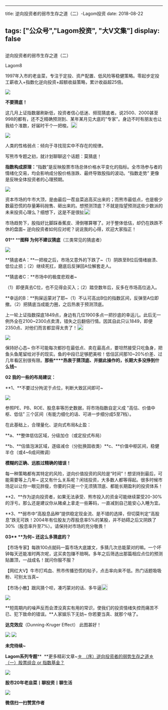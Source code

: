 
---
title:   逆向投资者的弱市生存之道（二）-Lagom投资
date: 2018-08-22

tags: ["公众号","Lagom投资", "大V文集"]
display: false
---


## 



逆向投资者的弱市生存之道（二）




Lagom8




1997年入市的老韭菜，专注于定投、资产配置、低风险等稳健策略。零起步定投工薪收入+指数化逆向投资+超额收益策略，累计收益超25倍。




<img class="" data-copyright="0" data-ratio="0.05776173285198556" data-s="300,640" src="https://mmbiz.qpic.cn/mmbiz_png/ZB4WjgjLjJW3KtDibicU3BB1HNQ9lDS2M5oGRnchkNPRzYsc0Ua6CIu7rZH3vAficcBEPYHU9ZTPqkic1sicT8CaxQQ/640?wx_fmt=png" data-type="png" data-w="554" style=""/>

**不要猜底！**



这几月上证指数屡刷新低，投资者信心低迷、频现猜底者。说2500、2000甚至998的都有，还不乏精确预测到、某年某月见大底的"专家"。身边不时有朋友也让我给个准数，好届时干个一把梭。<img src="https://res.wx.qq.com/mpres/htmledition/images/icon/common/emotion_panel/smiley/smiley_27.png" data-ratio="1" data-w="20" style="color: rgb(136, 136, 136);font-size: 15px;display: inline-block;width: 20px;vertical-align: text-bottom;"/>

<img class="" data-copyright="0" data-ratio="0.23809523809523808" data-s="300,640" src="https://mmbiz.qpic.cn/mmbiz_png/ZB4WjgjLjJURlcBR0SXYsCXsyENib587PPq2kTcOUhS2SATUdUv6ASHepx9eRYcY3ia2WXtzZnHhP7K1kDlMKeXg/640?wx_fmt=png" data-type="png" data-w="630" style=""/>

人类的性格弱点：倾向于寻找现实中不存在的规律。&nbsp;

写熊市专题之初，就计划聊聊这个话题：莫猜底！



**指数构成原理：**“指数”是反映股票市场总体价格水平变化的指标。全市场参与者的情绪化交易，均会影响成分股价格涨跌、最终导致股指的波动。“指数走势” 更像是反映全体投资者的心理预期。

<img class="" data-copyright="0" data-ratio="1" data-s="300,640" src="https://mmbiz.qpic.cn/mmbiz_jpg/ZB4WjgjLjJURlcBR0SXYsCXsyENib587P0XC2HQAHIfwanPPxSJsuAKibHkuzic85xIKp1N7bPI9o4jOq65gHLOIw/640?wx_fmt=jpeg" data-type="jpeg" data-w="374" style=""/>



资本市场的牛市大顶，是由最后一茬韭菜追高买出来的；而熊市最低点，也是极少数最恐慌的存量筹码抛售、砸出来的。想预测顶底？不就是指望预测这些少数派的未来投资心理么？细想下，这是不是很扯<img src="https://res.wx.qq.com/mpres/htmledition/images/icon/common/emotion_panel/smiley/smiley_20.png" data-ratio="1" data-w="20" style="display:inline-block;width:20px;vertical-align:text-bottom;"/>





市场趋势下，股指好比脚踩香蕉皮、滑倒哪算哪了。对于整体低估，却仍在跌跌不休的盘面~ 逆向投资者如何应对呢？说说我的心得，欢迎大家指正！



**01****&nbsp;****图释 为何不建议猜底**（三类常见的猜底者）

<img class="" data-copyright="0" data-ratio="0.6317460317460317" data-s="300,640" src="https://mmbiz.qpic.cn/mmbiz_png/ZB4WjgjLjJURlcBR0SXYsCXsyENib587P9EbGZoVVmL9vlCrU0tzr7Ug4APTDVFDuCOLc6jRnIy1sicwkjKnibyCA/640?wx_fmt=png" data-type="png" data-w="630" style=""/>

**猜底者A：**一把梭之后，市场又意外的下跌了~（1）阴跌至B位后情绪崩溃、低位止损；（2）继续死扛，磨底后反弹回A位解套走人。

**猜底者C：**市场中的极度悲观者~&nbsp;

（1）即便真去C位，也不见得会买入；（2）踏空数年后，反多在市场高位追入。

**幸运的B：**狗屎运蒙对了耶~（1）不认可高出B位的指数区间，反弹至A位即撤。（2）把猜底当成能力圈，之后热衷于预测顶底。



上一轮上证指数探底1849点，身边有几位1900多点一把抄底的幸运儿。此后无一例外全在2100~2300点卖清，错失之后翻倍行情。因其自此只认1849，即便2350点、对他们而言都显得太贵了！<img src="https://res.wx.qq.com/mpres/htmledition/images/icon/common/emotion_panel/smiley/smiley_13.png" data-ratio="1" data-w="20" style="color: rgb(136, 136, 136);font-size: 15px;white-space: normal;display: inline-block;width: 20px;vertical-align: text-bottom;"/>

<img class="" data-copyright="0" data-ratio="1.2777777777777777" src="https://mmbiz.qpic.cn/mmbiz_gif/ZB4WjgjLjJURlcBR0SXYsCXsyENib587PttIuN6ibj6w62xKIBIdfhiax9kWIM5LpVMGopI59tNwN5HVNqt15XzOw/640?wx_fmt=gif" data-type="gif" data-w="180" style=""/>

保持好心态~&nbsp;你不可能每次都抄在最低点、卖在最高点，要坦然接受只吃鱼身，把鱼头鱼尾留给对手的现实。鱼的中段已足够肥美啦！低估区间那10~20%价差、过几年看区别很有限。**那些****热衷于猜顶底、并据此操作的，长期大多没挣到什么钱~**



**<strong>02&nbsp;**</strong>**我的一些的布局建议：**

**1、**不要过分拘泥于点位，判断大致区间即可~

<img class="" data-copyright="0" data-ratio="0.6349206349206349" data-s="300,640" src="https://mmbiz.qpic.cn/mmbiz_png/ZB4WjgjLjJUzxPLpxehgOGlriaIntRpwUC5l993DregFM6WdVO3Aop0wx4AoVa352dQ0Z7LeQEUosaeRDKh3GUg/640?wx_fmt=png" data-type="png" data-w="630" style=""/>

参照PE、PB、ROE、股息率等历史数据，将市场指数自定义成 "高估、价值中枢、低估” 三个区间（有能力细化的话、可进一步细分成5至7档）。



在此基础上，合理量化、逆向式布局&amp;止盈：

**a、**整体低估区域，分级加仓（或定投式布局）

**b、**估值泡沫区域，逐级减仓（分批换固收类）**c、**价值中枢区间，稳健半仓（或4~6成间微调）

**模糊的正确、远胜过精确的错误！**



每一种策略都有其特定的风险，逆向价值投资的风险是“时间"！想坚持到最后，可能需要等上几年~ 这又有什么关系呢？闲钱投资，大多数人都等得起。很多时候市场足以让你一眼见胖瘦，你要的只是一个无须猜顶底、都能长期盈利的投资体系！



**2、**作为逆向投资者，如果无法承受、熊市投入的资金可能继续蒙受20-30%的浮亏。那么还是建议你从赌桌上拿走一些筹码，一直减到自己能安心入睡为宜。



**3、**弱市中“高股息品种”提供稳定现金流、是不错的选择，但切莫判定“高股息”跌无可跌！2004年有位股友力荐股息率5%的某股，并不妨碍之后又阴跌了30%（股息率升至7%）。请保持对市场的充分敬畏！





**<strong>03****&nbsp;**为何~ 还这么多猜底的？</strong>

【市场专家】每跌100点就码一篇市场大底雄文，多猜几次总能蒙对的嘛。一个坏钟每天还能准时两次呢，这买卖包赚不赔啊。多年之后筛选出那篇相应点位的预测贴置顶，一战成名！就问你服不服？

【网红大V】牛市打鸡血、熊市传播恐慌的帖子，点击率向来不低。热门话题吸吸粉、可别太当真~

【市场小散】跟风猜个呗，凑巧蒙对的话、多牛逼<img src="https://res.wx.qq.com/mpres/htmledition/images/icon/common/emotion_panel/smiley/smiley_4.png" data-ratio="1" data-w="20" style="display:inline-block;width:20px;vertical-align:text-bottom;"/>

<img class="" data-copyright="0" data-ratio="0.8176470588235294" data-s="300,640" src="https://mmbiz.qpic.cn/mmbiz_jpg/ZB4WjgjLjJUzxPLpxehgOGlriaIntRpwU22CXLf6FPathJUrjxy2ZCgsCRAkgJyyazfLwSJkZrFpsSAd46RBIcQ/640?wx_fmt=jpeg" data-type="jpeg" data-w="340" style=""/>

**短周期内的噪声反而会湮没真实有用的常识，使我们的投资情绪失控而痛苦不已、犯下致命的错误。**人家娱乐下无妨~ 你若要当真、就那个啥了。





**达克效应**（Dunning-Kruger Effect）&nbsp;此图甚好！

<img class="" data-copyright="0" data-ratio="0.49770642201834864" data-s="300,640" src="https://mmbiz.qpic.cn/mmbiz_png/ZB4WjgjLjJUzxPLpxehgOGlriaIntRpwUOTibfJbgoNvSWAUia1JDuXY1RJ5uXWglvJZmOibiaACrDibdOwTVRcNj5sA/640?wx_fmt=png" data-type="png" data-w="436"/>



<img class="" data-copyright="0" data-ratio="0.2879746835443038" data-s="300,640" src="https://mmbiz.qpic.cn/mmbiz_png/ZB4WjgjLjJUzxPLpxehgOGlriaIntRpwUAl4ZrRkh2fK8ShuSriavib8f6N4OdoBr3wH2ic8xhU4a7L8T0ZbtCGJ9A/640?wx_fmt=png" data-type="png" data-w="632" style=""/>

**未完待续~**



**Lagom系列专题****&nbsp;&nbsp;**更多精彩文章~[☆ （序）逆向投资者的弱势生存之道](http://mp.weixin.qq.com/s?__biz=MzI3MDQ2NjY2Mw==&amp;mid=2247483781&amp;idx=1&amp;sn=3145eea10969b9f45c96d7b6b07accd9&amp;chksm=ead1ea8ddda6639b5f079be31402012a6ed629159cf41065281f3067125eeefbd77f8e0ffacd&amp;scene=21#wechat_redirect)[☆ （一）股票组合 or 指数基金？](http://mp.weixin.qq.com/s?__biz=MzI3MDQ2NjY2Mw==&amp;mid=2247483796&amp;idx=1&amp;sn=a6212a7b3f1d7da16b0f0f81b623982d&amp;chksm=ead1ea9cdda6638a1cb19615c91af37916fefa7c56b1eb1066b4696a47fce10ca8ae0daf0933&amp;scene=21#wechat_redirect)

<img class="" data-copyright="0" data-ratio="0.05776173285198556" data-s="300,640" src="https://mmbiz.qpic.cn/mmbiz_png/ZB4WjgjLjJW3KtDibicU3BB1HNQ9lDS2M5oGRnchkNPRzYsc0Ua6CIu7rZH3vAficcBEPYHU9ZTPqkic1sicT8CaxQQ/640?wx_fmt=png" data-type="png" data-w="554" style=""/>



**股市20年老韭菜丨聊投资丨聊生活**

<img class="" data-copyright="0" data-ratio="0.390625" data-s="300,640" src="https://mmbiz.qpic.cn/mmbiz_png/ZB4WjgjLjJW3KtDibicU3BB1HNQ9lDS2M5AHEoeiaz0dQ4NfIRjBMuXvyJn8dXWm7ftklb0xqheiaMia0zbkyMJiaKzA/640?wx_fmt=png" data-type="png" data-w="640" style=""/>




**微信扫一扫赞赏作者**















